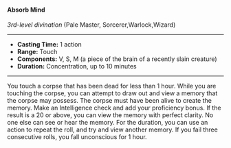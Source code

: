 #### Absorb Mind
*3rd-level divination* (Pale Master, Sorcerer,Warlock,Wizard)
___
- **Casting Time:** 1 action
- **Range:** Touch
- **Components:** V, S, M (a piece of the brain of a recently slain creature)
- **Duration:** Concentration, up to 10 minutes
---
You touch a corpse that has been dead for less than 1 hour. While you are touching the corpse, you can attempt to draw out and view a memory that the corpse may possess. The corpse must have been alive to create the memory. Make an Intelligence check and add your proficiency bonus. If the result is a 20 or above, you can view the memory with perfect clarity. No one else can see or hear the memory. For the duration, you can use an action to repeat the roll, and try and view another memory. If you fail three consecutive rolls, you fall unconscious for 1 hour.
